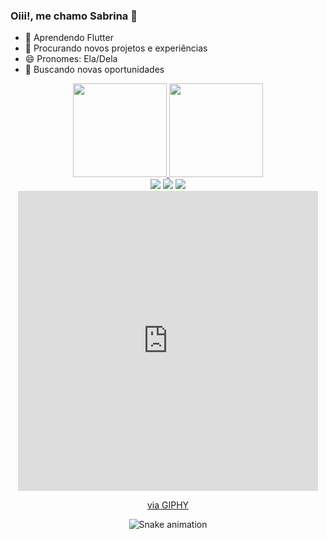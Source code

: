 ### Oiii!, me chamo Sabrina 🦄

- 🌱 Aprendendo Flutter
- 👯 Procurando novos projetos e experiências
- 😄 Pronomes: Ela/Dela
- 🫶 Buscando novas oportunidades

<div align="center">
  <a href="https://github.com/SahRB">
    <img height="150em" src="https://github-readme-stats.vercel.app/api?username=SahRB&count_private=true&include_all_commits=true&show_icons=true&theme=dracula&hide_border=false&show_owner=true"/>
    <img height="150em" src="https://github-readme-stats.vercel.app/api/top-langs/?username=SahRB&theme=dracula&hide_border=false&&layout=compact"/>
  </a>
</div>

<div align="center"> 
  <a href="https://instagram.com/sa._.sas?igshid=ZDc4ODBmNjlmNQ==" target="_blank"><img src="https://img.shields.io/badge/-Instagram-%23E4405F?style=for-the-badge&logo=instagram&logoColor=white" target="_blank"></a>
  <a href = "mailto:sabrinareginadebarros@gmail.com"><img src="https://img.shields.io/badge/-Gmail-%23333?style=for-the-badge&logo=gmail&logoColor=white" target="_blank"></a>
  <a href="https://www.linkedin.com/in/sabrina-barrosz/" target="_blank"><img src="https://img.shields.io/badge/-LinkedIn-%230077B5?style=for-the-badge&logo=linkedin&logoColor=white" target="_blank"></a> 
  
</div>
<div align="center">
<iframe src="https://giphy.com/embed/l3q2GDh3wQqVWSiGY" width="480" height="480" frameBorder="0" class="giphy-embed" allowFullScreen></iframe><p><a href="https://giphy.com/gifs/animation-cute-hello-l3q2GDh3wQqVWSiGY">via GIPHY</a></p>
  </div>


<div align="center">

  ![Snake animation](https://github.com/danielbped/danielbped/blob/output/github-contribution-grid-snake.svg)
  
</div>
